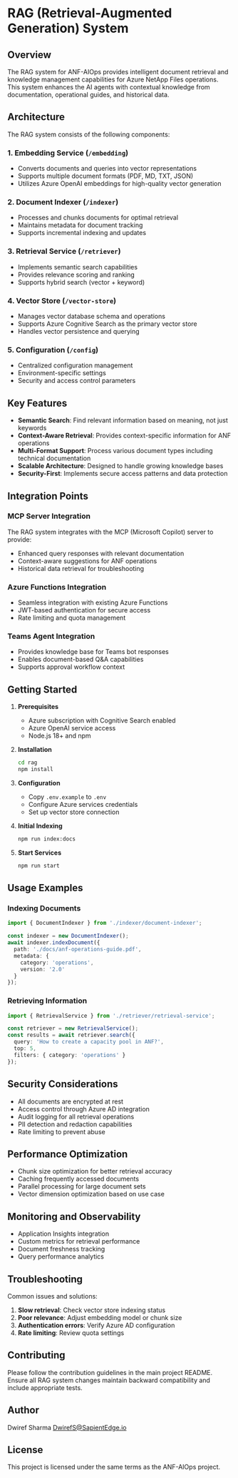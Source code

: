 # RAG (Retrieval-Augmented Generation) System

## Overview

The RAG system for ANF-AIOps provides intelligent document retrieval and knowledge management capabilities for Azure NetApp Files operations. This system enhances the AI agents with contextual knowledge from documentation, operational guides, and historical data.

## Architecture

The RAG system consists of the following components:

### 1. Embedding Service (`/embedding`)
- Converts documents and queries into vector representations
- Supports multiple document formats (PDF, MD, TXT, JSON)
- Utilizes Azure OpenAI embeddings for high-quality vector generation

### 2. Document Indexer (`/indexer`)
- Processes and chunks documents for optimal retrieval
- Maintains metadata for document tracking
- Supports incremental indexing and updates

### 3. Retrieval Service (`/retriever`)
- Implements semantic search capabilities
- Provides relevance scoring and ranking
- Supports hybrid search (vector + keyword)

### 4. Vector Store (`/vector-store`)
- Manages vector database schema and operations
- Supports Azure Cognitive Search as the primary vector store
- Handles vector persistence and querying

### 5. Configuration (`/config`)
- Centralized configuration management
- Environment-specific settings
- Security and access control parameters

## Key Features

- **Semantic Search**: Find relevant information based on meaning, not just keywords
- **Context-Aware Retrieval**: Provides context-specific information for ANF operations
- **Multi-Format Support**: Process various document types including technical documentation
- **Scalable Architecture**: Designed to handle growing knowledge bases
- **Security-First**: Implements secure access patterns and data protection

## Integration Points

### MCP Server Integration
The RAG system integrates with the MCP (Microsoft Copilot) server to provide:
- Enhanced query responses with relevant documentation
- Context-aware suggestions for ANF operations
- Historical data retrieval for troubleshooting

### Azure Functions Integration
- Seamless integration with existing Azure Functions
- JWT-based authentication for secure access
- Rate limiting and quota management

### Teams Agent Integration
- Provides knowledge base for Teams bot responses
- Enables document-based Q&A capabilities
- Supports approval workflow context

## Getting Started

1. **Prerequisites**
   - Azure subscription with Cognitive Search enabled
   - Azure OpenAI service access
   - Node.js 18+ and npm

2. **Installation**
   ```bash
   cd rag
   npm install
   ```

3. **Configuration**
   - Copy `.env.example` to `.env`
   - Configure Azure services credentials
   - Set up vector store connection

4. **Initial Indexing**
   ```bash
   npm run index:docs
   ```

5. **Start Services**
   ```bash
   npm run start
   ```

## Usage Examples

### Indexing Documents
```typescript
import { DocumentIndexer } from './indexer/document-indexer';

const indexer = new DocumentIndexer();
await indexer.indexDocument({
  path: './docs/anf-operations-guide.pdf',
  metadata: {
    category: 'operations',
    version: '2.0'
  }
});
```

### Retrieving Information
```typescript
import { RetrievalService } from './retriever/retrieval-service';

const retriever = new RetrievalService();
const results = await retriever.search({
  query: 'How to create a capacity pool in ANF?',
  top: 5,
  filters: { category: 'operations' }
});
```

## Security Considerations

- All documents are encrypted at rest
- Access control through Azure AD integration
- Audit logging for all retrieval operations
- PII detection and redaction capabilities
- Rate limiting to prevent abuse

## Performance Optimization

- Chunk size optimization for better retrieval accuracy
- Caching frequently accessed documents
- Parallel processing for large document sets
- Vector dimension optimization based on use case

## Monitoring and Observability

- Application Insights integration
- Custom metrics for retrieval performance
- Document freshness tracking
- Query performance analytics

## Troubleshooting

Common issues and solutions:
1. **Slow retrieval**: Check vector store indexing status
2. **Poor relevance**: Adjust embedding model or chunk size
3. **Authentication errors**: Verify Azure AD configuration
4. **Rate limiting**: Review quota settings

## Contributing

Please follow the contribution guidelines in the main project README. Ensure all RAG system changes maintain backward compatibility and include appropriate tests.

## Author

Dwiref Sharma <DwirefS@SapientEdge.io>

## License

This project is licensed under the same terms as the ANF-AIOps project.